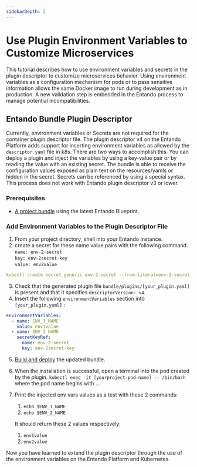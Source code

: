 ```yaml
---
sidebarDepth: 2
---
```


# Use Plugin Environment Variables to Customize Microservices

This tutorial describes how to use environment variables and secrets in the plugin descriptor to customize microservices behavior. Using environment variables as a configuration mechanism for pods or to pass sensitive information allows the same Docker image to run during development as in production. A new validation step is embedded in the Entando process to manage potential incompatibilities.


## Entando Bundle Plugin Descriptor
Currently, environment variables or Secrets are not required for the container plugin descriptor file. The plugin descriptor v4 on the Entando Platform adds support for inserting environment variables as allowed by the `descriptor.yaml` file in k8s. There are two ways to accomplish this. You can deploy a plugin and inject the variables by using a key-value pair or by reading the value with an existing secret. The bundle is able to receive the configuration values exposed as plain text on the resources/yamls or hidden in the secret. Secrets can be referenced by using a special syntax. This process does not work with Entando plugin descriptor v3 or lower.

### Prerequisites
* [A project bundle](../create/ms/generate-microservices-and-micro-frontends.md) using the latest Entando Blueprint. 



### Add Environment Variables to the Plugin Descriptor File

1. From your project directory, shell into your Entando Instance.
2. create a secret for these name value pairs with the following command.\
`name: env-2-secret`\
`key: env-2secret-key`\
`value: env2value`

```yaml
kubectl create secret generic env-2-secret --from-literal=env-2-secret-key=env2value -n entando
```

3. Check that the generated plugin file `bundle/plugins/[your_plugin.yaml]` is present and that it specifies `descriptorVersion: v4`.
4. Insert the following `environmentVariables` section into `[your_plugin.yaml]` :
```yaml
environmentVariables:
  - name: ENV_1_NAME
    value: env1value
  - name: ENV_2_NAME
    secretKeyRef:
      name: env-2-secret
      key: env-2secret-key
```
5. [Build and deploy](../create/pb/publish-project-bundle.html) the updated bundle.
6. When the installation is successful, open a terminal into the pod created by the plugin. 
`kubectl exec -it [yourproject-pod-name] -- /bin/bash` where the pod name begins with ...

7. Print the injected env vars values as a test with these 2 commands:

    1. `echo $ENV_1_NAME`
    2. `echo $ENV_2_NAME`

     It should return these 2 values respectively:

    1. `env1value`
    2. `env2value` 

Now you have learned to extend the plugin descriptor through the use of the environment variables on the Entando Platform and Kubernetes.


